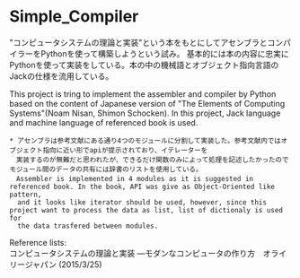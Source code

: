 # Simple_Compiler

"コンピュータシステムの理論と実装"という本をもとにしてアセンブラとコンパイラーをPythonを使って構築しようという試み。
基本的には本の内容に忠実にPythonを使って実装をしている。本の中の機械語とオブジェクト指向言語のJackの仕様を流用している。

This project is tring to implement the assembler and compiler by Python based on the content of Japanese version of "The Elements of Computing Systems"(Noam Nisan, Shimon Schocken). In this project, Jack language and machine language of referenced book is used.

    * アセンブラは参考文献にある通り4つのモジュールに分割して実装した。参考文献内ではオブジェクト指向に近い形でapiが提示されており、イテレーターを
    　実装するのが無難だと思われたが、できるだけ関数のみによって処理を記述したかったのでモジュール間のデータの共有には辞書のリストを使用している。
    　Assembler is implemented in 4 modules as it is suggested in referenced book. In the book, API was give as Object-Oriented like pattern, 
      and it looks like iterator should be used, however, since this project want to process the data as list, list of dictionaly is used for 
      the data trasfered between modules.

Reference lists:  
コンピュータシステムの理論と実装 ―モダンなコンピュータの作り方　オライリージャパン (2015/3/25)